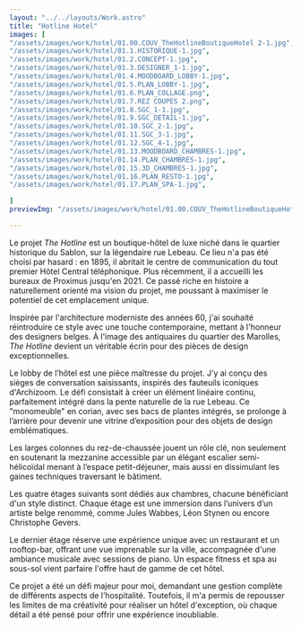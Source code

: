 ```yaml
---
layout: "../../layouts/Work.astro"
title: "Hotline Hotel"
images: [
"/assets/images/work/hotel/01.00.COUV_TheHotlineBoutiqueHotel 2-1.jpg",
"/assets/images/work/hotel/01.1.HISTORIQUE-1.jpg", 
"/assets/images/work/hotel/01.2.CONCEPT-1.jpg",
"/assets/images/work/hotel/01.3.DESIGNER_1-1.jpg",
"/assets/images/work/hotel/01.4.MOODBOARD_LOBBY-1.jpg",
"/assets/images/work/hotel/01.5.PLAN_LOBBY-1.jpg",
"/assets/images/work/hotel/01.6.PLAN_COLLAGE.png",
"/assets/images/work/hotel/01.7.REZ COUPES 2.png",
"/assets/images/work/hotel/01.8.SGC_1-1.jpg",
"/assets/images/work/hotel/01.9.SGC_DETAIL-1.jpg",
"/assets/images/work/hotel/01.10.SGC_2-1.jpg",
"/assets/images/work/hotel/01.11.SGC_3-1.jpg",
"/assets/images/work/hotel/01.12.SGC_4-1.jpg",
"/assets/images/work/hotel/01.13.MOODBOARD_CHAMBRES-1.jpg",
"/assets/images/work/hotel/01.14.PLAN_CHAMBRES-1.jpg",
"/assets/images/work/hotel/01.15.3D_CHAMBRES-1.jpg",
"/assets/images/work/hotel/01.16.PLAN_RESTO-1.jpg",
"/assets/images/work/hotel/01.17.PLAN_SPA-1.jpg",

]
previewImg: "/assets/images/work/hotel/01.00.COUV_TheHotlineBoutiqueHotel 2-1.jpg"

---
```


Le projet _The Hotline_ est un boutique-hôtel de luxe niché dans le quartier historique du Sablon, sur la légendaire rue Lebeau. Ce lieu n'a pas été choisi par hasard : en 1895, il abritait le centre de communication du tout premier Hôtel Central téléphonique. Plus récemment, il a accueilli les bureaux de Proximus jusqu'en 2021. Ce passé riche en histoire a naturellement orienté ma vision du projet, me poussant à maximiser le potentiel de cet emplacement unique.

Inspirée par l'architecture moderniste des années 60, j'ai souhaité réintroduire ce style avec une touche contemporaine, mettant à l'honneur des designers belges. À l'image des antiquaires du quartier des Marolles, _The Hotline_ devient un véritable écrin pour des pièces de design exceptionnelles.

Le lobby de l’hôtel est une pièce maîtresse du projet. J’y ai conçu des sièges de conversation saisissants, inspirés des fauteuils iconiques d'Archizoom. Le défi consistait à créer un élément linéaire continu, parfaitement intégré dans la pente naturelle de la rue Lebeau. Ce "monomeuble" en corian, avec ses bacs de plantes intégrés, se prolonge à l’arrière pour devenir une vitrine d’exposition pour des objets de design emblématiques.

Les larges colonnes du rez-de-chaussée jouent un rôle clé, non seulement en soutenant la mezzanine accessible par un élégant escalier semi-hélicoïdal menant à l’espace petit-déjeuner, mais aussi en dissimulant les gaines techniques traversant le bâtiment.

Les quatre étages suivants sont dédiés aux chambres, chacune bénéficiant d'un style distinct. Chaque étage est une immersion dans l’univers d’un artiste belge renommé, comme Jules Wabbes, Léon Stynen ou encore Christophe Gevers.

Le dernier étage réserve une expérience unique avec un restaurant et un rooftop-bar, offrant une vue imprenable sur la ville, accompagnée d'une ambiance musicale avec sessions de piano. Un espace fitness et spa au sous-sol vient parfaire l'offre haut de gamme de cet hôtel.

Ce projet a été un défi majeur pour moi, demandant une gestion complète de différents aspects de l’hospitalité. Toutefois, il m'a permis de repousser les limites de ma créativité pour réaliser un hôtel d'exception, où chaque détail a été pensé pour offrir une expérience inoubliable.
